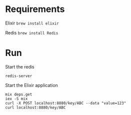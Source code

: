 Requirements
=============

Elixir `brew install elixir`

Redis `brew install Redis`

Run
==============

Start the redis

`redis-server`

Start the Elixir application

```
mix deps.get
iex -S mix
curl -X POST localhost:8880/key/ABC --data "value=123"
curl localhost:8880/key/ABC
```
